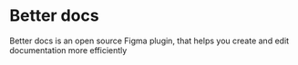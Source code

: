 # Better docs

Better docs is an open source Figma plugin, that helps you create and edit documentation more efficiently